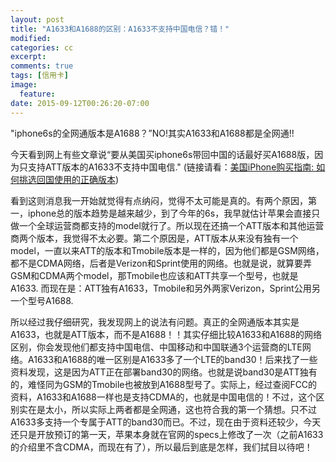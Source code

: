 ```yaml
---
layout: post
title: "A1633和A1688的区别：A1633不支持中国电信？错！"
modified:
categories: cc
excerpt:
comments: true
tags: [信用卡]
image:
  feature:
date: 2015-09-12T00:26:20-07:00
---
```

"iphone6s的全网通版本是A1688？”NO!其实A1633和A1688都是全网通!! 

今天看到网上有些文章说“要从美国买iphone6s带回中国的话最好买A1688版，因为只支持ATT版本的A1633不支持中国电信."
(链接请看：[美国iPhone购买指南: 如何挑选回国使用的正确版本](http://www.uscreditcardguide.com/%e7%be%8e%e5%9b%bdiphone%e8%b4%ad%e4%b9%b0%e6%8c%87%e5%8d%97-%e5%a6%82%e4%bd%95%e6%8c%91%e9%80%89%e5%9b%9e%e5%9b%bd%e4%bd%bf%e7%94%a8%e7%9a%84%e6%ad%a3%e7%a1%ae%e7%89%88%e6%9c%ac/#ixzz3laVRr9tx))


看到这则消息我一开始就觉得有点纳闷，觉得不太可能是真的。有两个原因，第一，iphone总的版本趋势是越来越少，到了今年的6s，我早就估计苹果会直接只做一个全球运营商都支持的model就行了。所以现在还搞一个ATT版本和其他运营商两个版本，我觉得不太必要。第二个原因是，ATT版本从来没有独有一个model，一直以来ATT的版本和Tmobile版本是一样的，因为他们都是GSM网络，都不是CDMA网络，后者是Verizon和Sprint使用的网络。也就是说，就算要弄GSM和CDMA两个model，那Tmobile也应该和ATT共享一个型号，也就是A1633. 而现在是：ATT独有A1633，Tmobile和另外两家Verizon，Sprint公用另一个型号A1688.  

所以经过我仔细研究，我发现网上的说法有问题。真正的全网通版本其实是A1633，也就是ATT版本，而不是A1688！！其实仔细比较A1633和A1688的网络区别，你会发现他们都支持中国电信、中国移动和中国联通3个运营商的LTE网络。A1633和A1688的唯一区别是A1633多了一个LTE的band30！后来找了一些资料发现，这是因为ATT正在部署band30的网络。也就是说band30是ATT独有的，难怪同为GSM的Tmobile也被放到A1688型号了。实际上，经过查阅FCC的资料，A1633和A1688一样也是支持CDMA的，也就是中国电信的！不过，这个区别实在是太小，所以实际上两者都是全网通，这也符合我的第一个猜想。只不过A1633多支持一个专属于ATT的band30而已。不过，现在由于资料还较少，今天还只是开放预订的第一天，苹果本身就在官网的specs上修改了一次（之前A1633的介绍里不含CDMA，而现在有了），所以最后到底是怎样，我们拭目以待吧！